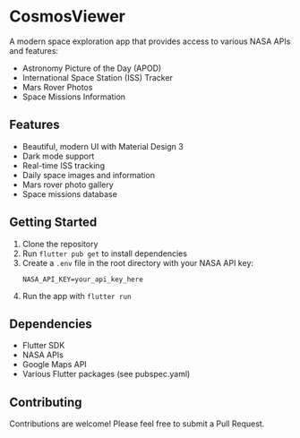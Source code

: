 # CosmosViewer

A modern space exploration app that provides access to various NASA APIs and features:

- Astronomy Picture of the Day (APOD)
- International Space Station (ISS) Tracker
- Mars Rover Photos
- Space Missions Information

## Features

- Beautiful, modern UI with Material Design 3
- Dark mode support
- Real-time ISS tracking
- Daily space images and information
- Mars rover photo gallery
- Space missions database

## Getting Started

1. Clone the repository
2. Run `flutter pub get` to install dependencies
3. Create a `.env` file in the root directory with your NASA API key:
   ```
   NASA_API_KEY=your_api_key_here
   ```
4. Run the app with `flutter run`

## Dependencies

- Flutter SDK
- NASA APIs
- Google Maps API
- Various Flutter packages (see pubspec.yaml)

## Contributing

Contributions are welcome! Please feel free to submit a Pull Request.
